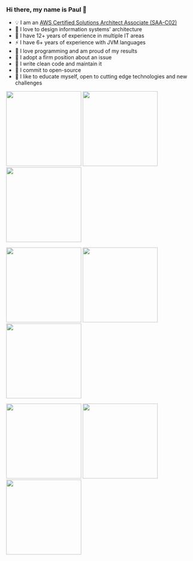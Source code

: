 ### Hi there, my name is Paul 👋

<!---
<p>
<a href="#">
  <img height= "200px" align="center" src="https://github-readme-stats.vercel.app/api?username=maslick&count_private=true&show_icons=true&include_all_commits=true&show_icons=true&theme=dark&custom_title=Here%20are%20some%20of%20my%20stats" />
</a>
<a href="#">
  <img height= "200px" align="center" src="https://github-readme-stats.vercel.app/api/top-langs/?username=maslick&layout=compact&theme=dark&show_icons=true&langs_count=20&custom_title=Here%20are%20some%20languages%20I%27ve%20used" />
</a>
</p>
--->


- 💡 I am an [AWS Certified Solutions Architect Associate (SAA-C02)](https://github.com/maslick/certifications/blob/master/AWS%20Certified%20Solutions%20Architect%20-%20Associate%20certificate.pdf)
- 🌱 I love to design information systems' architecture
- 🚀 I have 12+ years of experience in multiple IT areas
- ⚡ I have 6+ years of experience with JVM languages
- 💬 I love programming and am proud of my results
- 🤔 I adopt a firm position about an issue
- 🍭 I write clean code and maintain it
- 👯 I commit to open-source
- 🔭 I like to educate myself, open to cutting edge technologies and new challenges

[<img src="https://images.credly.com/size/680x680/images/0e284c3f-5164-4b21-8660-0d84737941bc/image.png" width="200"/>](https://www.credly.com/badges/f6d83830-9fb3-4e94-a680-df62f705b2f0)
[<img src="https://images.credly.com/size/680x680/images/00634f82-b07f-4bbd-a6bb-53de397fc3a6/image.png" width="200"/>](https://www.credly.com/badges/c503e4dc-5946-45d2-aee1-35db5869a742)
[<img src="https://images.credly.com/size/680x680/images/e07c6cc4-b737-4d7e-8ce8-66b6b7a60367/image.png" width="200"/>](https://www.credly.com/badges/208d80e5-4866-42bb-9727-4fca6bed5287)


[<img src="https://images.credly.com/size/680x680/images/81f903ed-c3a1-4f4b-afcd-e03331a5b12c/image.png" width="200"/>](https://www.credly.com/badges/67b2d91c-fe5e-4d1c-81f7-f1574d73e511/public_url)
[<img src="https://images.credly.com/size/680x680/images/ee35f7c5-696e-47ca-895c-960dfba108b3/image.png" width="200"/>](https://www.credly.com/badges/3317d883-743b-4f9c-80a4-38a30beba2a5/public_url)
[<img src="https://images.credly.com/size/680x680/images/a12fff38-aab2-4643-be27-7e5c39ddc75c/image.png" width="200"/>](https://www.credly.com/badges/5629a4a3-5bac-45b5-9d01-71c19cc12d00/public_url)


[<img src="https://images.credly.com/size/680x680/images/6099a08b-d18c-4f36-ad4e-b519c58eb0f1/image.png" width="200"/>](https://www.credly.com/badges/5629a4a3-5bac-45b5-9d01-71c19cc12d00/public_url)
[<img src="https://images.credly.com/size/680x680/images/9edd31ec-8707-47b0-ab44-21865a1d8d11/image.png" width="200"/>](https://www.credly.com/badges/5629a4a3-5bac-45b5-9d01-71c19cc12d00/public_url)
[<img src="https://images.credly.com/size/680x680/images/06544cb3-dd5b-4406-8615-95ae3c884e14/image.png" width="200"/>](https://www.credly.com/badges/53d7fdd3-574c-476f-b2a0-ef5414e91e05)






